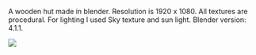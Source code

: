 A wooden hut made in blender. Resolution is 1920 x 1080. All textures are procedural. For lighting I used Sky texture and sun light. Blender version: 4.1.1.

<img src="Wooden Hut.png"></img>
